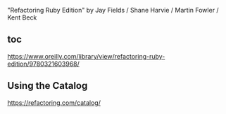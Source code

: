 "Refactoring Ruby Edition" by Jay Fields / Shane Harvie / Martin Fowler / Kent Beck

## toc

https://www.oreilly.com/library/view/refactoring-ruby-edition/9780321603968/

## Using the Catalog

https://refactoring.com/catalog/

